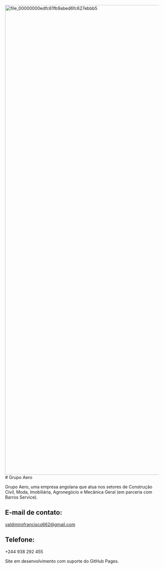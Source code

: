<img width="1024" height="1536" alt="file_00000000edfc61fb9abed6fc627ebbb5" src="https://github.com/user-attachments/assets/58755e3c-0a87-4650-bf48-a20905ceb287" />
# Grupo Aero

 Grupo Aero, uma empresa angolana que atua nos setores de Construção Civil, Moda, Imobiliária, Agronegócio e Mecânica Geral (em parceria com Barros Service).

## E-mail de contato:
valdimirofrancisco662@gmail.com

## Telefone:
+244 938 292 455

Site em desenvolvimento com suporte do GitHub Pages.
